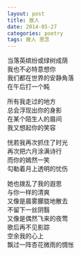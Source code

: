 ```yaml
---
layout: post
title: 故人
date: 2014-05-27
categories: poetry
tags: 故人 思念
---
```


当落英缤纷或绿树成荫  
我也不必特意想你  
我们都在世界的安静角落  
在午后打一个盹

所有我走过的地方  
总会浮现出你的身影  
在某个陌生人的眉间  
我又想起你的笑容

恍若我再次抓住了时光  
再次把六月涂满诗行  
而你的嫣然一笑  
勾勒着月上透明的忧伤

她也拨乱了我的遐思  
与你一样的清爽  
又像是晨雾朦胧地散去  
不留下一丝阴翳  
又像是偶然飞来的夜莺  
歌后再不见影踪  
空余我的心上  
飘过一阵杏花微雨的惆怅
